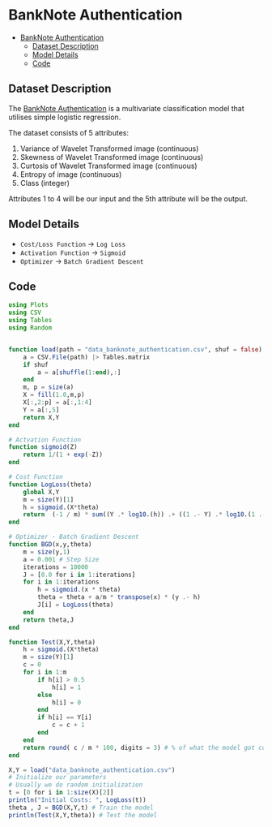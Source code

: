# BankNote Authentication

- [BankNote Authentication](#banknote-authentication)
  - [Dataset Description](#dataset-description)
  - [Model Details](#model-details)
  - [Code](#code)

## Dataset Description

The [BankNote Authentication](https://archive.ics.uci.edu/ml/datasets/banknote+authentication) is a multivariate classification model that utilises simple logistic regression.

The dataset consists of 5 attributes:

1. Variance of Wavelet Transformed image (continuous)
2. Skewness of Wavelet Transformed image (continuous)
3. Curtosis of Wavelet Transformed image (continuous)
4. Entropy of image (continuous)
5. Class (integer)

Attributes 1 to 4 will be our input and the 5th attribute will be the output.  

## Model Details

- `Cost/Loss Function` &rarr; `Log Loss`
- `Activation Function` &rarr; `Sigmoid`
- `Optimizer` &rarr; `Batch Gradient Descent`

## Code

```julia
using Plots
using CSV
using Tables
using Random


function load(path = "data_banknote_authentication.csv", shuf = false)
    a = CSV.File(path) |> Tables.matrix
    if shuf
        a = a[shuffle(1:end),:]
    end
    m, p = size(a)
    X = fill(1.0,m,p)
    X[:,2:p] = a[:,1:4]
    Y = a[:,5]
    return X,Y
end

# Actvation Function
function sigmoid(Z)
    return 1/(1 + exp(-Z))
end

# Cost Function
function LogLoss(theta)
    global X,Y
    m = size(Y)[1]
    h = sigmoid.(X*theta)
    return  (-1 / m) * sum((Y .* log10.(h)) .+ ((1 .- Y) .* log10.(1 .- h)))
end

# Optimizer - Batch Gradient Descent
function BGD(x,y,theta)
    m = size(y,1)
    a = 0.001 # Step Size
    iterations = 10000
    J = [0.0 for i in 1:iterations]
    for i in 1:iterations
        h = sigmoid.(x * theta)
        theta = theta + a/m * transpose(x) * (y .- h)
        J[i] = LogLoss(theta)
    end
    return theta,J
end

function Test(X,Y,theta)
    h = sigmoid.(X*theta)
    m = size(Y)[1]
    c = 0
    for i in 1:m
        if h[i] > 0.5
            h[i] = 1
        else
            h[i] = 0
        end
        if h[i] == Y[i]
            c = c + 1
        end
    end
    return round( c / m * 100, digits = 3) # % of what the model got correct
end

X,Y = load("data_banknote_authentication.csv")
# Initialize our parameters
# Usually we do random initialization
t = [0 for i in 1:size(X)[2]] 
println("Initial Costs: ", LogLoss(t))
theta , J = BGD(X,Y,t) # Train the model
println(Test(X,Y,theta)) # Test the model
```
